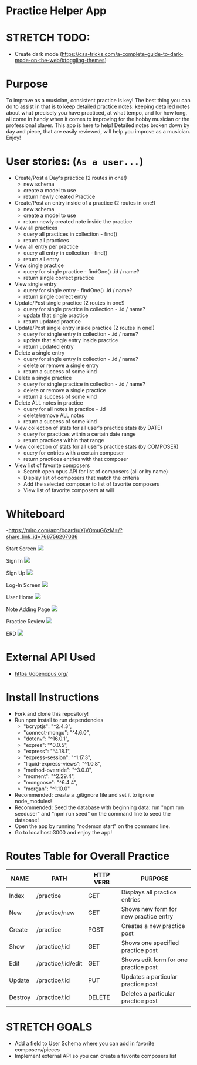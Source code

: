# Practice Helper App

# STRETCH TODO:
- Create dark mode (https://css-tricks.com/a-complete-guide-to-dark-mode-on-the-web/#toggling-themes)


# Purpose
To improve as a musician, consistent practice is key! The best thing you can do to assist in that is to keep detailed practice notes: keeping detailed notes about what precisely you have practiced, at what tempo, and for how long, all come in handy when it comes to improving for the hobby musician or the professional player. This app is here to help! Detailed notes broken down by day and piece, that are easily reviewed, will help you improve as a musician. Enjoy!


# User stories: (`As a user...`)
- Create/Post a Day's practice (2 routes in one!)
    - new schema
    - create a model to use
    - return newly created Practice
- Create/Post an entry inside of a practice (2 routes in one!)
    - new schema
    - create a model to use
    - return newly created note inside the practice
- View all practices
    - query all practices in collection - find()
    - return all practices
- View all entry per practice
    - query all entry in collection - find()
    - return all entry
- View single practice
    - query for single practice - findOne() .id / name?
    - return single correct practice
- View single entry
    - query for single entry - findOne() .id / name?
    - return single correct entry
- Update/Post single practice (2 routes in one!)
    - query for single practice in collection - .id / name?
    - update that single practice
    - return updated practice
- Update/Post single entry inside practice (2 routes in one!)
    - query for single entry in collection - .id / name?
    - update that single entry inside practice
    - return updated entry
- Delete a single entry
    - query for single entry in collection - .id / name?
    - delete or remove a single entry
    - return a success of some kind
- Delete a single practice
    - query for single practice in collection - .id / name?
    - delete or remove a single practice
    - return a success of some kind
- Delete ALL notes in practice
    - query for all notes in practice - .id
    - delete/remove ALL notes
    - return a success of some kind
- View collection of stats for all user's practice stats (by DATE)
    - query for practices within a certain date range
    - return practices within that range
- View collection of stats for all user's practice stats (by COMPOSER)
    - query for entries with a certain composer
    - return practices entries with that composer
- View list of favorite composers
    - Search open opus API for list of composers (all or by name)
    - Display list of composers that match the criteria
    - Add the selected composer to list of favorite composers
    - View list of favorite composers at will



# Whiteboard
-https://miro.com/app/board/uXjVOmuG6zM=/?share_link_id=766756207036

Start Screen
<img src="./whiteboard/startscreen.png" />

Sign In
<img src="./whiteboard/signin.png" />

Sign Up
<img src="./whiteboard/signup.png" />

Log-In Screen
<img src="./whiteboard/loginscreen.png" />

User Home
<img src="./whiteboard/userhome.png" />

Note Adding Page
<img src="./whiteboard/noteaddingpage.png" />

Practice Review
<img src="./whiteboard/practiceReview.png" />

ERD
<img src="./whiteboard/ERD.png" />


# External API Used
- https://openopus.org/


# Install Instructions
- Fork and clone this repository!
- Run npm install to run dependencies
    - "bcryptjs": "^2.4.3",
    - "connect-mongo": "^4.6.0",
    - "dotenv": "^16.0.1",
    - "expres": "^0.0.5",
    - "express": "^4.18.1",
    - "express-session": "^1.17.3",
    - "liquid-express-views": "^1.0.8",
    - "method-override": "^3.0.0",
    - "moment": "^2.29.4",
    - "mongoose": "^6.4.4",
    - "morgan": "^1.10.0"
- Recommended: create a .gitignore file and set it to ignore node_modules!
- Recommended: Seed the database with beginning data: run "npm run seeduser" and "npm run seed" on the command line to seed the database!
- Open the app by running "nodemon start" on the command line.
- Go to localhost:3000 and enjoy the app!


# Routes Table for Overall Practice

|   NAME   |     PATH           | HTTP VERB |            PURPOSE                    |
|----------|--------------------|-----------|---------------------------------------| 
| Index    | /practice          |    GET    | Displays all practice entries         |
| New      | /practice/new      |    GET    | Shows new form for new practice entry |
| Create   | /practice          |   POST    | Creates a new practice post           |
| Show     | /practice/:id      |    GET    | Shows one specified practice post     |
| Edit     | /practice/:id/edit |    GET    | Shows edit form for one practice post |
| Update   | /practice/:id      |    PUT    | Updates a particular practice post    |
| Destroy  | /practice/:id      |  DELETE   | Deletes a particular practice post    |


# STRETCH GOALS
- Add a field to User Schema where you can add in favorite composers/pieces
- Implement external API so you can create a favorite composers list
